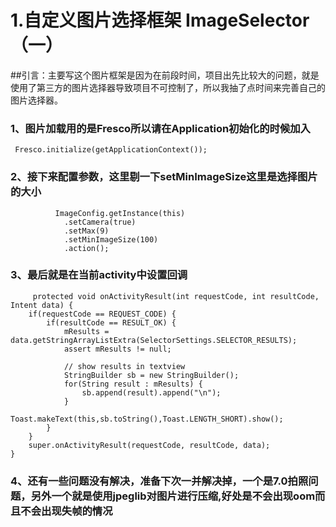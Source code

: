 
# 1.自定义图片选择框架 ImageSelector（一）
##引言：主要写这个图片框架是因为在前段时间，项目出先比较大的问题，就是使用了第三方的图片选择器导致项目不可控制了，所以我抽了点时间来完善自己的图片选择器。
### 1、图片加载用的是Fresco所以请在Application初始化的时候加入
     Fresco.initialize(getApplicationContext());
### 2、接下来配置参数，这里剔一下setMinImageSize这里是选择图片的大小
 

              ImageConfig.getInstance(this)
                .setCamera(true)
                .setMax(9)
                .setMinImageSize(100)
                .action();

### 3、最后就是在当前activity中设置回调

         protected void onActivityResult(int requestCode, int resultCode, Intent data) {
        if(requestCode == REQUEST_CODE) {
            if(resultCode == RESULT_OK) {
                mResults = data.getStringArrayListExtra(SelectorSettings.SELECTOR_RESULTS);
                assert mResults != null;

                // show results in textview
                StringBuilder sb = new StringBuilder();
                for(String result : mResults) {
                    sb.append(result).append("\n");
                }
                Toast.makeText(this,sb.toString(),Toast.LENGTH_SHORT).show();
            }
        }
        super.onActivityResult(requestCode, resultCode, data);
    }

### 4、还有一些问题没有解决，准备下次一并解决掉，一个是7.0拍照问题，另外一个就是使用jpeglib对图片进行压缩,好处是不会出现oom而且不会出现失帧的情况


